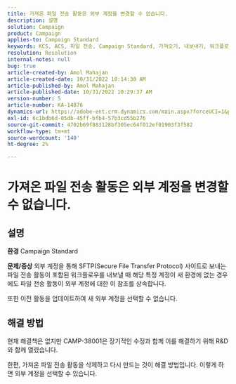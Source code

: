 ```yaml
---
title: 가져온 파일 전송 활동은 외부 계정을 변경할 수 없습니다.
description: 설명
solution: Campaign
product: Campaign
applies-to: Campaign Standard
keywords: KCS, ACS, 파일 전송, Campaign Standard, 가져오기, 내보내기, 워크플로우
resolution: Resolution
internal-notes: null
bug: true
article-created-by: Amol Mahajan
article-created-date: 10/31/2022 10:14:30 AM
article-published-by: Amol Mahajan
article-published-date: 10/31/2022 10:29:37 AM
version-number: 5
article-number: KA-14876
dynamics-url: https://adobe-ent.crm.dynamics.com/main.aspx?forceUCI=1&pagetype=entityrecord&etn=knowledgearticle&id=955df4cb-0459-ed11-9561-6045bd006079
exl-id: 6c1bdb6d-05db-45ff-bfb4-57b3cd55b276
source-git-commit: 4702b69f883128bf305ec64f012ef01903f3f582
workflow-type: tm+mt
source-wordcount: '140'
ht-degree: 2%

---
```


# 가져온 파일 전송 활동은 외부 계정을 변경할 수 없습니다.

## 설명

<b>환경</b>
Campaign Standard


<b>문제/증상</b>
외부 계정을 통해 SFTP(Secure File Transfer Protocol) 사이트로 보내는 파일 전송 활동이 포함된 워크플로우를 내보낼 때 해당 특정 계정이 새 환경에 없는 경우에도 파일 전송 활동이 외부 계정에 대한 이 참조를 상속합니다.

또한 이전 활동을 업데이트하여 새 외부 계정을 선택할 수 없습니다.


## 해결 방법


현재 해결책은 없지만 CAMP-38001은 장기적인 수정과 함께 이를 해결하기 위해 R&amp;D와 함께 열렸습니다.

한편, 가져온 파일 전송 활동을 삭제하고 다시 만드는 것이 해결 방법입니다. 이렇게 하면 외부 계정을 선택할 수 있습니다.
